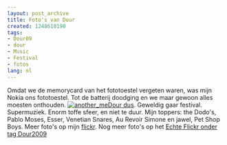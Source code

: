 ```yaml
---
layout: post_archive
title: Foto's van Dour
created: 1248618190
tags:
- Dour09
- dour
- Music
- Festival
- fotos
lang: nl
---
```

Omdat we de memorycard van het fototoestel vergeten waren, was mijn Nokia ons fototoestel. Tot de batterij doodging en we maar gewoon alles moesten onthouden. [![another_me](http://flickr.webschuur.com//data/Dour09/web/another_me.jpg "another_me")](http://flickr.webschuur.com//Dour09/#another_me.jpg)[Dour dus](http://www.dourfestival.be/nl/). Geweldig gaar festival. Supermuziek. Enorm toffe sfeer, en niet te duur. Mijn toppers: the Dodo's, Pablo Moses, Esser, Venetian Snares, Au Revoir Simone en jawel, Pet Shop Boys. Meer foto's op mijn [flickr](http://flickr.webschuur.com//Dour09/). Nog meer foto's op het [Echte Flickr onder tag Dour2009](http://www.flickr.com/photos/tags/dour2009/interesting/)
